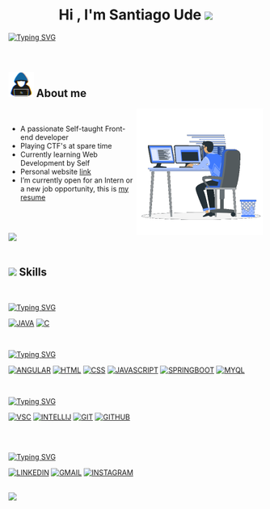 
<h1 align="center"><b>Hi , I'm Santiago Ude </b><img src="https://media.giphy.com/media/hvRJCLFzcasrR4ia7z/giphy.gif" width="35"></h1>
<!--  -->

<p align="center">

<a href="https://git.io/typing-svg"><img src="https://readme-typing-svg.demolab.com?font=Fira+Code&pause=1000&width=435&lines=FrontEnd;BackEnd;FullStack;In+Progress..." alt="Typing SVG" /></a>
  
</p>

<br>

	
## <picture><img src = "https://github.com/0xAbdulKhalid/0xAbdulKhalid/raw/main/assets/mdImages/about_me.gif" width = 50px></picture> **About me**

<picture> <img align="right" src="https://github.com/0xAbdulKhalid/0xAbdulKhalid/raw/main/assets/mdImages/Right_Side.gif" width = 250px></picture>

<br>

- A passionate Self-taught Front-end developer
- Playing CTF's at spare time
- Currently learning Web Development by Self
- Personal website [link](https://www.0xabdulkhalid.ml)
- I’m currently open for an Intern or a new job opportunity, this is [my resume](https://read.cv/0xabdulkhalid)

<br><br>

<img src="https://user-images.githubusercontent.com/73097560/115834477-dbab4500-a447-11eb-908a-139a6edaec5c.gif"><br><br>

## <img src="https://media2.giphy.com/media/QssGEmpkyEOhBCb7e1/giphy.gif?cid=ecf05e47a0n3gi1bfqntqmob8g9aid1oyj2wr3ds3mg700bl&rid=giphy.gif" width ="25"><b> Skills</b>
<br>

<p align="center">

<a href="https://git.io/typing-svg"><img src="https://readme-typing-svg.demolab.com?font=Fira+Code&pause=200&width=435&lines=Languages" alt="Typing SVG" /></a>

   [![JAVA](https://skillicons.dev/icons?i=java)](https://skillicons.dev)
   [![C](https://skillicons.dev/icons?i=c)](https://skillicons.dev)
    

<br>   
    
<a href="https://git.io/typing-svg"><img src="https://readme-typing-svg.demolab.com?font=Fira+Code&pause=200&width=435&lines=In+Progress..." alt="Typing SVG" /></a>

   [![ANGULAR](https://skillicons.dev/icons?i=angular)](https://skillicons.dev)
   [![HTML](https://skillicons.dev/icons?i=html)](https://skillicons.dev)
   [![CSS](https://skillicons.dev/icons?i=css)](https://skillicons.dev)
   [![JAVASCRIPT](https://skillicons.dev/icons?i=js)](https://skillicons.dev)
   [![SPRINGBOOT](https://skillicons.dev/icons?i=spring)](https://skillicons.dev)
   [![MYQL](https://skillicons.dev/icons?i=mysql)](https://skillicons.dev)
  
<br>

<a href="https://git.io/typing-svg"><img src="https://readme-typing-svg.demolab.com?font=Fira+Code&pause=200&width=435&lines=Softwares+and+Tools" alt="Typing SVG" /></a>

   [![VSC](https://skillicons.dev/icons?i=vscode)](https://skillicons.dev)
   [![INTELLIJ](https://skillicons.dev/icons?i=idea)](https://skillicons.dev)
   [![GIT](https://skillicons.dev/icons?i=git)](https://skillicons.dev)
   [![GITHUB](https://skillicons.dev/icons?i=github)](https://skillicons.dev)


</p>

<br>
<br>

<a href="https://git.io/typing-svg"><img src="https://readme-typing-svg.demolab.com?font=Fira+Code&pause=200&width=435&lines=Contact" alt="Typing SVG" /></a>
<br>
<div align='left'>

   [![LINKEDIN](https://skillicons.dev/icons?i=linkedin)](www.linkedin.com/in/santi-ude-889707300)
   [![GMAIL](https://skillicons.dev/icons?i=gmail)](santiude2004@gmail.com)
  [![INSTAGRAM](https://skillicons.dev/icons?i=instagram)](https://www.instagram.com/santiude_/)

</div>

<br>
<img src="https://user-images.githubusercontent.com/73097560/115834477-dbab4500-a447-11eb-908a-139a6edaec5c.gif">
<br>
<br>
<br>

